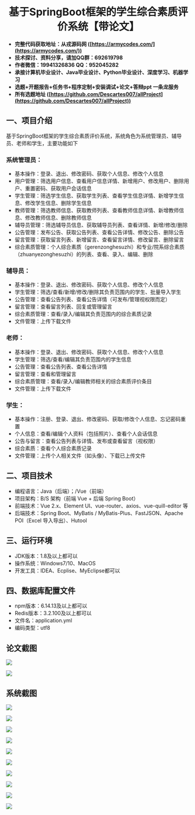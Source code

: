 ﻿<h1 align="center">基于SpringBoot框架的学生综合素质评价系统【带论文】</h1></p>

- <b>完整代码获取地址：从戎源码网 ([https://armycodes.com/](https://armycodes.com/))</b>
- <b>技术探讨、资料分享，请加QQ群：692619798</b>
- <b>作者微信：19941326836  QQ：952045282</b>
- <b>承接计算机毕业设计、Java毕业设计、Python毕业设计、深度学习、机器学习</b>
- <b>选题+开题报告+任务书+程序定制+安装调试+论文+答辩ppt 一条龙服务</b>
- <b>所有选题地址 ([https://github.com/Descartes007/allProject](https://github.com/Descartes007/allProject)) </b>

## 一、项目介绍

基于SpringBoot框架的学生综合素质评价系统，系统角色为系统管理员、辅导员、老师和学生，主要功能如下
### 系统管理员：
- 基本操作：登录、退出、修改密码、获取个人信息、修改个人信息
- 用户管理：筛选用户信息、查看用户信息详情、新增用户、修改用户、删除用户、重置密码、获取用户会话信息
- 学生管理：筛选学生信息、获取学生列表、查看学生信息详情、新增学生信息、修改学生信息、删除学生信息
- 教师管理：筛选教师信息、获取教师列表、查看教师信息详情、新增教师信息、修改教师信息、删除教师信息
- 辅导员管理：筛选辅导员信息、获取辅导员列表、查看详情、新增/修改/删除
- 公告管理：发布公告、获取公告列表、查看公告详情、修改公告、删除公告
- 留言管理：获取留言列表、新增留言、查看留言详情、修改留言、删除留言
- 综合素质管理：个人综合素质（gerenzonghesuzhi）和专业/院系综合素质（zhuanyezonghesuzhi）的列表、查看、录入、编辑、删除
### 辅导员：
- 基本操作：登录、退出、修改密码、获取个人信息、修改个人信息
- 学生管理：筛选/查看/新增/修改/删除其负责范围内的学生、批量导入学生
- 公告管理：查看公告列表、查看公告详情（可发布/管理视权限而定）
- 留言管理：查看留言列表、回复或管理留言
- 综合素质管理：查看/录入/编辑其负责范围内的综合素质记录
- 文件管理：上传下载文件
### 老师：
- 基本操作：登录、退出、修改密码、获取个人信息、修改个人信息
- 学生管理：筛选/查看/编辑其负责范围内的学生信息
- 公告管理：查看公告列表、查看公告详情
- 留言管理：查看和管理留言
- 综合素质管理：查看/录入/编辑教师相关的综合素质评价条目
- 文件管理：上传下载文件
### 学生：
- 基本操作：注册、登录、退出、修改密码、获取/修改个人信息、忘记密码重置
- 个人信息：查看/编辑个人资料（包括照片）、查看个人会话信息
- 公告与留言：查看公告列表与详情、发布或查看留言（视权限）
- 综合素质：查看个人综合素质记录
- 文件管理：上传个人相关文件（如头像）、下载已上传文件

## 二、项目技术

- 编程语言：Java（后端）；/Vue（前端）
- 项目架构：B/S 架构（前端 Vue + 后端 Spring Boot）
- 前端技术：Vue 2.x、Element UI、vue-router、axios、vue-quill-editor 等
- 后端技术：Spring Boot、MyBatis / MyBatis-Plus、FastJSON、Apache POI（Excel 导入导出）、Hutool


## 三、运行环境

- JDK版本：1.8及以上都可以
- 操作系统：Windows7/10、MacOS
- 开发工具：IDEA、Ecplise、MyEclipse都可以

## 四、数据库配置文件

- npm版本：6.14.13及以上都可以
- Redis版本：3.2.100及以上都可以
- 文件名：application.yml
- 编码类型：utf8

## 论文截图

![](screenshot/1.png)

![](screenshot/2.png)

## 系统截图

![](screenshot/3.png)

![](screenshot/4.png)

![](screenshot/5.png)

![](screenshot/6.png)

![](screenshot/7.png)

![](screenshot/8.png)

![](screenshot/9.png)

![](screenshot/10.png)

![](screenshot/11.png)

![](screenshot/12.png)
